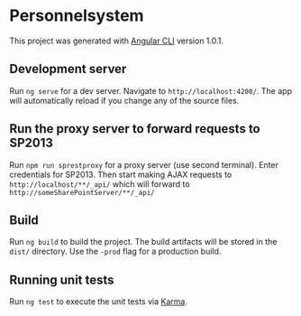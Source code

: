 # Personnelsystem

This project was generated with [Angular CLI](https://github.com/angular/angular-cli) version 1.0.1.

## Development server

Run `ng serve` for a dev server. Navigate to `http://localhost:4200/`. The app will automatically reload if you change any of the source files.

## Run the proxy server to forward requests to SP2013
Run `npm run sprestproxy` for a proxy server (use second terminal).   Enter credentials for SP2013.  Then start making AJAX requests to `http://localhost/**/_api/` which will forward to `http://someSharePointServer/**/_api/`

## Build

Run `ng build` to build the project. The build artifacts will be stored in the `dist/` directory. Use the `-prod` flag for a production build.

## Running unit tests

Run `ng test` to execute the unit tests via [Karma](https://karma-runner.github.io).

